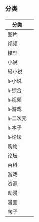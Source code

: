<span  style="font-family: Simsun,serif; font-size: 17px; ">

### 分类

| 分类    |      |
|-------|------|
| 图片    |      |
| 视频    |      |
| 模型    |      |
| 小说    |      |
| 轻小说   |      |
| h-小说  |      |
| h-综合  |      |
| h-视频  |      |
| h-游戏  |      |
| h-二次元 |      |
| h-本子  |      |
| h-论坛  |      |
| 购物    |      |
| 论坛    |      |
| 百科    |      |
| 游戏    |      |
| 资源    |      |
| 动漫    |      |
| 漫画    |      |
| 句子    |      |

</span>